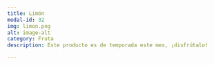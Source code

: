 ```yaml
---
title: Limón
modal-id: 32
img: limon.png
alt: image-alt
category: Fruta
description: Este producto es de temporada este mes, ¡disfrútalo!

---
```

